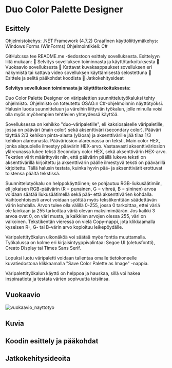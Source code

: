 # Duo Color Palette Designer
## Esittely
Ohjelmistokehys: .NET Framework (4.7.2)
Graafinen käyttöliittymäkehys: Windows Forms (WinForms)
Ohjelmointikieli: C#

GitHub:ssa tee README.me -tiedostoon esittely sovelluksesta.
Esittelyyn liitä mukaan:
 Selvitys sovelluksen toiminnasta ja käyttötarkoituksesta
 Vuokaavio sovelluksesta
 Kattavat kuvakaappaukset sovelluksen eri näkymistä tai kattava video sovelluksen käyttämisestä selostettuna
 Esittele ja selitä pääkohdat koodista
 Jatkokehitysideat

**Selvitys sovelluksen toiminnasta ja käyttötarkoituksesta:**

Duo Color Palette Designer on väripalettien suunnittelutyökaluksi tehty ohjelmisto. Ohjelmisto on toteutettu OSAO:n C#-ohjelmoinnin näyttötyöksi. 
Halusin luoda suunnitteluun ja väreihin liittyvän työkalun, jolle minulla voisi olla myös myöhempien tehtävien yhteydessä käyttöä. 

Sovelluksessa on kehikko "duo-väripaletille", eli kaksiosaiselle väripaletille, jossa on pääväri (main color) sekä aksenttiväri (secondary color). Pääväri täyttää 2/3 kehikon pinta-alasta (yläosa) ja aksenttivärille jää tilaa 1/3 kehikon alareunasta. Pääväriosion alareunassa on teksti, Main color HEX, jonka alapuolelle ilmestyy päävärin HEX-arvo. Vastaavasti aksenttiväriosion yläreunassa lukee teksti Secondary color HEX, sekä aksenttivärin HEX-arvo. Tekstien värit määrittyvät niin, että päävärin päällä lukeva teksti on aksenttivärillä kirjoitettu ja aksenttivärin päälle ilmestyvä teksti on päävärillä kirjoitettu. Tällä halusin testata, kuinka hyvin pää- ja aksenttivärit erottuvat toistensa päältä tekstissä. 

Suunnittelutyökalu on helppokäyttöinen; se pohjautuu RGB-liukusäätimiin, eli jokaisen RGB-päävärin (R = punainen, G = vihreä, B = sininen) arvoa voidaan säätää liukusäätimellä sekä pää- että aksenttivärien kohdalla. Vaihtoehtoisesti arvot voidaan syöttää myös tekstikenttään säädettävän värin kohdalla. Arvon tulee olla välillä 0-255, jossa 0 tarkoittaa, ettei väriä ole lainkaan ja 255 tarkoittaa väriä olevan maksimimäärän. Jos kaikki 3 arvoa ovat 0, on väri musta, ja kaikkien arvojen olessa 255, väri on valkoinen. Tekstikentän vieressä on vielä Copy-nappi, jota klikkaamalla kyseisen R-, G- tai B-värin arvo kopioituu leikepöydälle. 

Väripalettityökalun ulkonäköä voi säätää myös fonttia muuttamalla. Työkalussa on kolme eri kirjaisintyyppivalintaa: Segoe UI (oletusfontti), Creato Display tai Times Sans Serif. 

Lopuksi luotu väripaletti voidaan tallentaa omalle tietokoneelle kuvatiedostona klikkaamalla "Save Color Palette as Image" -nappia. 

Väripalettityökalun käyttö on helppoa ja hauskaa, sillä voi hakea inspiraatiota ja testata värien sopivuutta toisiinsa.

## Vuokaavio
![vuokaavio_nayttotyo](https://github.com/user-attachments/assets/d7edbae7-120d-43ac-a68f-03e5c2b17965)

## Kuvia 

## Koodin esittely ja pääkohdat

## Jatkokehitysideoita
